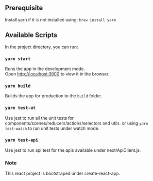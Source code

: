## Prerequisite

Install yarn if it is not installed
using: `brew install yarn`

## Available Scripts

In the project directory, you can run:

### `yarn start`

Runs the app in the development mode.<br>
Open [http://localhost:3000](http://localhost:3000) to view it in the browser.

### `yarn build`

Builds the app for production to the `build` folder.<br>

### `yarn test-ut`

Use jest to run all the unit tests for components/scenes/reducers/actions/selectors and utils.
or using `yarn test-watch` to run unit tests under watch mode.

### `yarn test-api`

Use jest to run api test for the apis available under next/ApiClient.js.

### Note

This react project is bootstraped under create-react-app.